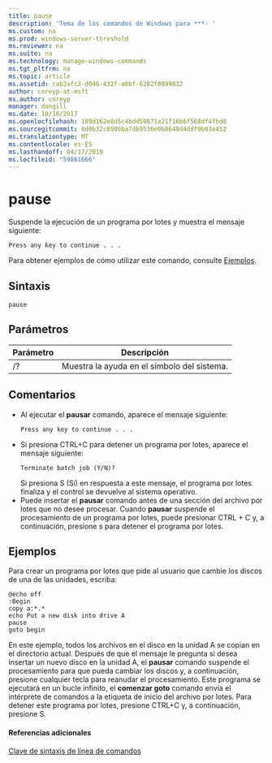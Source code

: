 ```yaml
---
title: pause
description: 'Tema de los comandos de Windows para ***- '
ms.custom: na
ms.prod: windows-server-threshold
ms.reviewer: na
ms.suite: na
ms.technology: manage-windows-commands
ms.tgt_pltfrm: na
ms.topic: article
ms.assetid: cab3afc3-d046-432f-a0bf-6282f0099032
author: coreyp-at-msft
ms.author: coreyp
manager: dongill
ms.date: 10/16/2017
ms.openlocfilehash: 109d162e8d5c4bdd59871a21f16b6f568df4fbd6
ms.sourcegitcommit: 0d0b32c8986ba7db9536e0b8648d4ddf9b03e452
ms.translationtype: MT
ms.contentlocale: es-ES
ms.lasthandoff: 04/17/2019
ms.locfileid: "59861666"
---
```

# <a name="pause"></a>pause



Suspende la ejecución de un programa por lotes y muestra el mensaje siguiente:
```
Press any key to continue . . .
```
Para obtener ejemplos de cómo utilizar este comando, consulte [Ejemplos](#BKMK_examples).

## <a name="syntax"></a>Sintaxis

```
pause
```

## <a name="parameters"></a>Parámetros

|Parámetro|Descripción|
|---------|-----------|
|/?|Muestra la ayuda en el símbolo del sistema.|

## <a name="remarks"></a>Comentarios

-   Al ejecutar el **pausar** comando, aparece el mensaje siguiente:  
    ```
    Press any key to continue . . .
    ```  
-   Si presiona CTRL+C para detener un programa por lotes, aparece el mensaje siguiente:  
    ```
    Terminate batch job (Y/N)?
    ```  
    Si presiona S (Sí) en respuesta a este mensaje, el programa por lotes finaliza y el control se devuelve al sistema operativo.
-   Puede insertar el **pausar** comando antes de una sección del archivo por lotes que no desee procesar. Cuando **pausar** suspende el procesamiento de un programa por lotes, puede presionar CTRL + C y, a continuación, presione s para detener el programa por lotes.

## <a name="BKMK_examples"></a>Ejemplos

Para crear un programa por lotes que pide al usuario que cambie los discos de una de las unidades, escriba:
```
@echo off 
:Begin 
copy a:*.* 
echo Put a new disk into drive A 
pause 
goto begin
```
En este ejemplo, todos los archivos en el disco en la unidad A se copian en el directorio actual. Después de que el mensaje le pregunta si desea insertar un nuevo disco en la unidad A, el **pausar** comando suspende el procesamiento para que pueda cambiar los discos y, a continuación, presione cualquier tecla para reanudar el procesamiento. Este programa se ejecutará en un bucle infinito, el **comenzar goto** comando envía el intérprete de comandos a la etiqueta de inicio del archivo por lotes. Para detener este programa por lotes, presione CTRL+C y, a continuación, presione S.

#### <a name="additional-references"></a>Referencias adicionales

[Clave de sintaxis de línea de comandos](command-line-syntax-key.md)